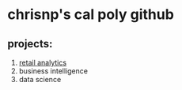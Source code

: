 # chrisnp's cal poly github
## projects:

1. [retail analytics](https://linkmehere.com)
2. business intelligence
3. data science
